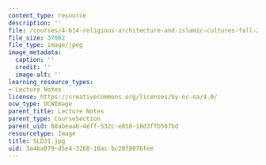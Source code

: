```yaml
---
content_type: resource
description: ''
file: /courses/4-614-religious-architecture-and-islamic-cultures-fall-2002/3a4ba979d5e4326810acbc28f8076fee_SLD31.jpg
file_size: 37662
file_type: image/jpeg
image_metadata:
  caption: ''
  credit: ''
  image-alt: ''
learning_resource_types:
- Lecture Notes
license: https://creativecommons.org/licenses/by-nc-sa/4.0/
ocw_type: OCWImage
parent_title: Lecture Notes
parent_type: CourseSection
parent_uid: 68abeaab-4eff-532c-e858-18d3ffb567bd
resourcetype: Image
title: SLD31.jpg
uid: 3a4ba979-d5e4-3268-10ac-bc28f8076fee
---
```

